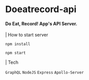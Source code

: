 # Doeatrecord-api

#### Do Eat, Record! App's API Server.

| How to start server 

`npm install` 

`npm start`

| Tech

`GraphQL` `NodeJS` `Express` `Apollo-Server`

